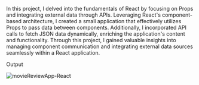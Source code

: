 In this project, I delved into the fundamentals of React by focusing on Props and integrating external data through APIs. Leveraging React's component-based architecture, I created a small application that effectively utilizes Props to pass data between components. Additionally, I incorporated API calls to fetch JSON data dynamically, enriching the application's content and functionality. Through this project, I gained valuable insights into managing component communication and integrating external data sources seamlessly within a React application.


Output

![movieReviewApp-React](https://github.com/SnehaDatey/React/assets/110827358/b1c7bacc-f51a-4d02-bcb6-ae39b1775ab7)
